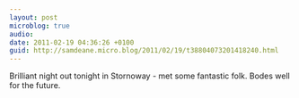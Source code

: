 ```yaml
---
layout: post
microblog: true
audio: 
date: 2011-02-19 04:36:26 +0100
guid: http://samdeane.micro.blog/2011/02/19/t38804073201418240.html
---
```

Brilliant night out tonight in Stornoway - met some fantastic folk. Bodes well for the future.
